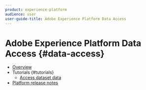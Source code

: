 ```yaml
---
product: experience-platform
audience: user
user-guide-title: Adobe Experience Platform Data Access
---
```


# Adobe Experience Platform Data Access {#data-access}

- [Overview](home.md)
- Tutorials {#tutorials}
  - [Access dataset data](tutorials/dataset-data.md)
- [Platform release notes](../release-notes/latest/latest.md)